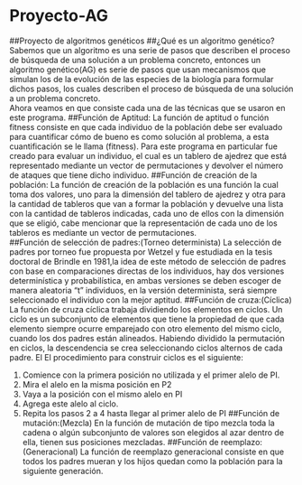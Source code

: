 # Proyecto-AG
##Proyecto de algoritmos genéticos
##¿Qué es un algoritmo genético? 
Sabemos que un algoritmo es una serie de pasos que describen el proceso de búsqueda de una solución a un problema concreto, entonces un algoritmo genético(AG) es serie de pasos que usan mecanismos que simulan los de la evolución de las especies de la biología para formular dichos pasos, los cuales describen el proceso de búsqueda de una solución a un problema concreto.  
Ahora veamos en que consiste cada una de las técnicas que se usaron en este programa. 
##Función de Aptitud: 
La función de aptitud o función fitness consiste en que cada individuo de la población debe ser evaluado para cuantificar cómo de bueno es como solución al problema, a esta cuantificación se le llama (fitness). 
Para este programa en particular fue creado para evaluar un individuo, el cual es un tablero de ajedrez que está representado mediante un vector de permutaciones y devolver el número de ataques que tiene dicho individuo. 
##Función de creación de la población: 
La función de creación de la población es una función la cual toma dos valores, uno para la dimensión del tablero de ajedrez y otra para la cantidad de tableros que van a formar la población y devuelve una lista con la cantidad de tableros indicadas, cada uno de ellos con la dimensión que se eligió, cabe mencionar que la representación de cada uno de los tableros es mediante un vector de permutaciones.  
##Función de selección de padres:(Torneo determinista) 
La selección de padres por torneo fue propuesta por Wetzel y fue estudiada en la tesis doctoral de Brindle en 1981,la idea de este método de selección de padres con base en comparaciones directas de los individuos, hay dos versiones determinística y probabilística, en ambas versiones se deben escoger de manera aleatoria “t” individuos, en la versión determinista, será siempre seleccionado el individuo con la mejor aptitud. 
##Función de cruza:(Cíclica) 
La función de cruza cíclica trabaja dividiendo los elementos en ciclos. Un ciclo es un subconjunto de elementos que tiene la propiedad de que cada elemento siempre ocurre emparejado con otro elemento del mismo ciclo, cuando los dos padres están alineados. Habiendo dividido la permutación en ciclos, la descendencia se crea seleccionando ciclos alternos de cada padre. El 
El procedimiento para construir ciclos es el siguiente: 
1. Comience con la primera posición no utilizada y el primer alelo de PI. 
2. Mira el alelo en la misma posición en P2 
3. Vaya a la posición con el mismo alelo en PI 
4. Agrega este alelo al ciclo. 
5. Repita los pasos 2 a 4 hasta llegar al primer alelo de PI 
##Función de mutación:(Mezcla) 
En la función de mutación de tipo mezcla toda la cadena o algún subconjunto de valores son elegidos al azar dentro de ella, tienen sus posiciones mezcladas. 
##Función de reemplazo:(Generacional) 
La función de reemplazo generacional consiste en que todos los padres mueran y los hijos quedan como la población para la siguiente generación. 
